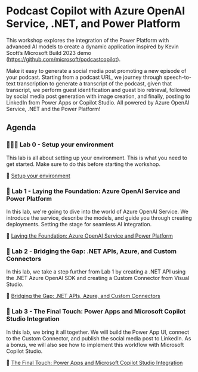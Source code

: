 # Podcast Copilot with Azure OpenAI Service, .NET, and Power Platform

This workshop explores the integration of the Power Platform with advanced AI models to create a dynamic application inspired by Kevin Scott’s Microsoft Build 2023 demo (https://github.com/microsoft/podcastcopilot).

Make it easy to generate a social media post promoting a new episode of your podcast. Starting from a podcast URL, we journey through speech-to-text transcription to generate a transcript of the podcast, given that transcript, we perform guest identification and guest bio retrieval, followed by social media post generation with image creation, and finally, posting to LinkedIn from Power Apps or Copilot Studio. All powered by Azure OpenAI Service, .NET and the Power Platform!

## Agenda

### 👩🏾‍💻 Lab 0 - Setup your environment

This lab is all about setting up your environment. This is what you need to get started. Make sure to do this before starting the workshop.

🚀 [Setup your environment](./Lab0/README.md)

### 🤖 Lab 1  - Laying the Foundation: Azure OpenAI Service and Power Platform

In this lab, we're going to dive into the world of Azure OpenAI Service. We introduce the service, describe the models, and guide you through creating deployments. Setting the stage for seamless AI integration.

🚀 [Laying the Foundation: Azure OpenAI Service and Power Platform](./Lab1/README.md)

### 🔧 Lab 2 - Bridging the Gap: .NET APIs, Azure, and Custom Connectors

In this lab, we take a step further from Lab 1 by creating a .NET API using the .NET Azure OpenAI SDK and creating a Custom Connector from Visual Studio.

🚀 [Bridging the Gap: .NET APIs, Azure, and Custom Connectors](./Lab2/README.md)

### 📱 Lab 3 - The Final Touch: Power Apps and Microsoft Copilot Studio Integration

In this lab, we bring it all together. We will build the Power App UI, connect to the Custom Connector, and publish the social media post to LinkedIn. As a bonus, we will also see how to implement this workflow with Microsoft Copilot Studio.

🚀 [The Final Touch: Power Apps and Microsoft Copilot Studio Integration](./Lab3/README.md)